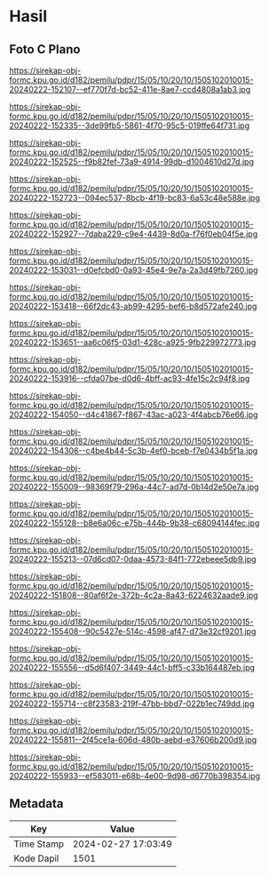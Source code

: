 # Hasil

## Foto C Plano

https://sirekap-obj-formc.kpu.go.id/d182/pemilu/pdpr/15/05/10/20/10/1505102010015-20240222-152107--ef770f7d-bc52-411e-8ae7-ccd4808a1ab3.jpg

https://sirekap-obj-formc.kpu.go.id/d182/pemilu/pdpr/15/05/10/20/10/1505102010015-20240222-152335--3de99fb5-5861-4f70-95c5-019ffe64f731.jpg

https://sirekap-obj-formc.kpu.go.id/d182/pemilu/pdpr/15/05/10/20/10/1505102010015-20240222-152525--f9b82fef-73a9-4914-99db-d1004610d27d.jpg

https://sirekap-obj-formc.kpu.go.id/d182/pemilu/pdpr/15/05/10/20/10/1505102010015-20240222-152723--094ec537-8bcb-4f19-bc83-6a53c48e588e.jpg

https://sirekap-obj-formc.kpu.go.id/d182/pemilu/pdpr/15/05/10/20/10/1505102010015-20240222-152927--7daba229-c9e4-4439-8d0a-f76f0eb04f5e.jpg

https://sirekap-obj-formc.kpu.go.id/d182/pemilu/pdpr/15/05/10/20/10/1505102010015-20240222-153031--d0efcbd0-0a93-45e4-9e7a-2a3d49fb7260.jpg

https://sirekap-obj-formc.kpu.go.id/d182/pemilu/pdpr/15/05/10/20/10/1505102010015-20240222-153418--66f2dc43-ab99-4295-bef6-b8d572afe240.jpg

https://sirekap-obj-formc.kpu.go.id/d182/pemilu/pdpr/15/05/10/20/10/1505102010015-20240222-153651--aa6c06f5-03d1-428c-a925-9fb229972773.jpg

https://sirekap-obj-formc.kpu.go.id/d182/pemilu/pdpr/15/05/10/20/10/1505102010015-20240222-153916--cfda07be-d0d6-4bff-ac93-4fe15c2c94f8.jpg

https://sirekap-obj-formc.kpu.go.id/d182/pemilu/pdpr/15/05/10/20/10/1505102010015-20240222-154050--d4c41867-f867-43ac-a023-4f4abcb76e66.jpg

https://sirekap-obj-formc.kpu.go.id/d182/pemilu/pdpr/15/05/10/20/10/1505102010015-20240222-154306--c4be4b44-5c3b-4ef0-bceb-f7e0434b5f1a.jpg

https://sirekap-obj-formc.kpu.go.id/d182/pemilu/pdpr/15/05/10/20/10/1505102010015-20240222-155009--98369f79-296a-44c7-ad7d-0b14d2e50e7a.jpg

https://sirekap-obj-formc.kpu.go.id/d182/pemilu/pdpr/15/05/10/20/10/1505102010015-20240222-155128--b8e6a06c-e75b-444b-9b38-c68094144fec.jpg

https://sirekap-obj-formc.kpu.go.id/d182/pemilu/pdpr/15/05/10/20/10/1505102010015-20240222-155213--07d6cd07-0daa-4573-84f1-772ebeee5db9.jpg

https://sirekap-obj-formc.kpu.go.id/d182/pemilu/pdpr/15/05/10/20/10/1505102010015-20240222-151808--80af6f2e-372b-4c2a-8a43-6224632aade9.jpg

https://sirekap-obj-formc.kpu.go.id/d182/pemilu/pdpr/15/05/10/20/10/1505102010015-20240222-155408--90c5427e-514c-4598-af47-d73e32cf9201.jpg

https://sirekap-obj-formc.kpu.go.id/d182/pemilu/pdpr/15/05/10/20/10/1505102010015-20240222-155556--d5d6f407-3449-44c1-bff5-c33b164487eb.jpg

https://sirekap-obj-formc.kpu.go.id/d182/pemilu/pdpr/15/05/10/20/10/1505102010015-20240222-155714--c8f23583-219f-47bb-bbd7-022b1ec749dd.jpg

https://sirekap-obj-formc.kpu.go.id/d182/pemilu/pdpr/15/05/10/20/10/1505102010015-20240222-155811--2f45ce1a-606d-480b-aebd-e37606b200d9.jpg

https://sirekap-obj-formc.kpu.go.id/d182/pemilu/pdpr/15/05/10/20/10/1505102010015-20240222-155933--ef583011-e68b-4e00-9d98-d6770b398354.jpg


## Metadata

| Key        | Value               |
| ---------- | ------------------- |
| Time Stamp | 2024-02-27 17:03:49 |
| Kode Dapil | 1501                |




